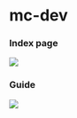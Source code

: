 # mc-dev
### Index page

<img src="https://i.gyazo.com/7da4051cc338f271d91e35cf20745bdd.png">

### Guide

<img src="https://i.gyazo.com/08483188283f6260c0330faed74e455c.png">
